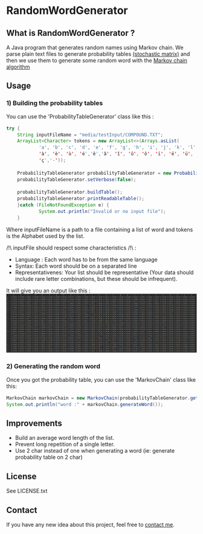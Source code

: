 # RandomWordGenerator

## What is RandomWordGenerator ?
A Java program that generates random names using Markov chain.
We parse plain text files to generate probability tables [(stochastic matrix)](https://en.wikipedia.org/wiki/Stochastic_matrix) and then we use them to generate some random word with the [Markov chain algorithm](https://en.wikipedia.org/wiki/Markov_chain)

## Usage
### 1) Building the probability tables
You can use the 'ProbabilityTableGenerator' class like this :
```java
try {
    String inputFileName = "media/testInput/COMPOUND.TXT";
    ArrayList<Character> tokens = new ArrayList<>(Arrays.asList(
            'a', 'b', 'c', 'd', 'e', 'f', 'g', 'h', 'i', 'j', 'k', 'l', 'm', 'n', 'o', 'p', 'q', 'r', 's', 't', 'u', 'v', 'w', 'x', 'y', 'z',
            'à', 'è', 'ù', 'é','ê','â', 'î', 'û', 'ô', 'ï', 'ë', 'ü', 'ö',
            'ç','-'));

    ProbabilityTableGenerator probabilityTableGenerator = new ProbabilityTableGenerator(inputFileName, tokens);
    probabilityTableGenerator.setVerbose(false);

    probabilityTableGenerator.buildTable();
    probabilityTableGenerator.printReadableTable();
    }catch (FileNotFoundException e) {
            System.out.println("Invalid or no input file");
    }
```

Where inputFileName is a path to a file containing a list of word and tokens is the Alphabet used by the list.

/!\ inputFile should respect some characteristics /!\ : 
* Language : Each word has to be from the same language
* Syntax: Each word should be on a separated line
* Representativenes: Your list should be representative (Your data should include rare letter combinations, but these should be infrequent).

It will give you an output like this : 
![output](https://github.com/kassisdion/RandomWordGenerator/blob/master/media/output/output.png?raw=true)

### 2) Generating the random word
Once you got the probability table, you can use the 'MarkovChain' class like this:
```java
MarkovChain markovChain = new MarkovChain(probabilityTableGenerator.getTable(), tokens);
System.out.println("word :" + markovChain.generateWord());
```

## Improvements
* Build an average word length of the list.
* Prevent long repetition of a single letter.
* Use 2 char instead of one when generating a word (ie: generate probability table on 2 char)

## License
See  LICENSE.txt

## Contact
If you have any new idea about this project, feel free to [contact me](mailto:florian.faisant@gmail.com).
